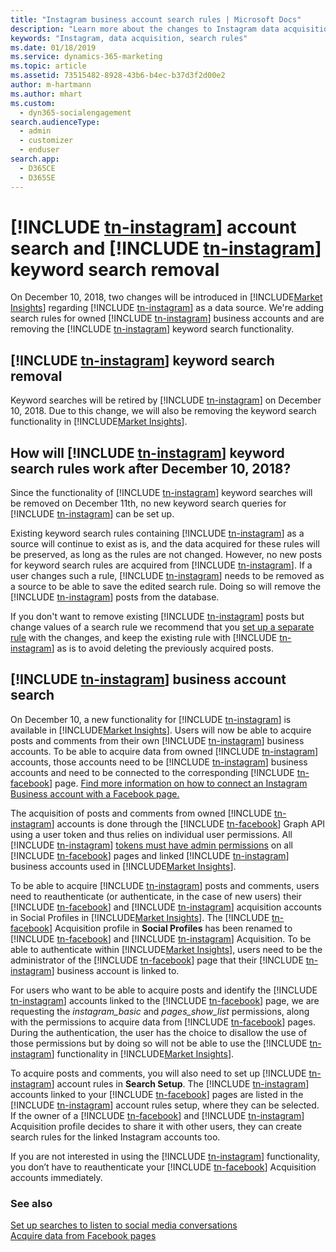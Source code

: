 ```yaml
---
title: "Instagram business account search rules | Microsoft Docs"
description: "Learn more about the changes to Instagram data acquisition and search rules."
keywords: "Instagram, data acquisition, search rules"
ms.date: 01/18/2019
ms.service: dynamics-365-marketing
ms.topic: article
ms.assetid: 73515482-8928-43b6-b4ec-b37d3f2d00e2
author: m-hartmann
ms.author: mhart
ms.custom: 
  - dyn365-socialengagement
search.audienceType: 
  - admin
  - customizer
  - enduser
search.app: 
  - D365CE
  - D365SE
---
```


# [!INCLUDE [tn-instagram](../includes/tn-instagram.md)] account search and [!INCLUDE [tn-instagram](../includes/tn-instagram.md)] keyword search removal

On December 10, 2018, two changes will be introduced in [!INCLUDE[Market Insights](../includes/pn-market-insights-short.md)] regarding [!INCLUDE [tn-instagram](../includes/tn-instagram.md)] as a data source. We're adding search rules for owned [!INCLUDE [tn-instagram](../includes/tn-instagram.md)] business accounts and are removing the [!INCLUDE [tn-instagram](../includes/tn-instagram.md)] keyword search functionality. 

## [!INCLUDE [tn-instagram](../includes/tn-instagram.md)] keyword search removal
Keyword searches will be retired by [!INCLUDE [tn-instagram](../includes/tn-instagram.md)] on December 10, 2018. Due to this change, we will also be removing the keyword search functionality in [!INCLUDE[Market Insights](../includes/pn-market-insights-short.md)]. 

## How will [!INCLUDE [tn-instagram](../includes/tn-instagram.md)] keyword search rules work after December 10, 2018?

Since the functionality of [!INCLUDE [tn-instagram](../includes/tn-instagram.md)] keyword searches will be removed on December 11th, no new keyword search queries for [!INCLUDE [tn-instagram](../includes/tn-instagram.md)] can be set up. 

Existing keyword search rules containing [!INCLUDE [tn-instagram](../includes/tn-instagram.md)] as a source will continue to exist as is, and the data acquired for these rules will be preserved, as long as the rules are not changed. However, no new posts for keyword search rules are acquired from [!INCLUDE [tn-instagram](../includes/tn-instagram.md)]. If a user changes such a rule, [!INCLUDE [tn-instagram](../includes/tn-instagram.md)] needs to be removed as a source to be able to save the edited search rule. Doing so will remove the [!INCLUDE [tn-instagram](../includes/tn-instagram.md)] posts from the database. 

If you don't want to remove existing [!INCLUDE [tn-instagram](../includes/tn-instagram.md)] posts but change values of a search rule we recommend that you [set up a separate rule](add-rules-search-topic.md#add-a-keywords-rule) with the changes, and keep the existing rule with [!INCLUDE [tn-instagram](../includes/tn-instagram.md)] as is to avoid deleting the previously acquired posts. 

## [!INCLUDE [tn-instagram](../includes/tn-instagram.md)] business account search

On December 10, a new functionality for [!INCLUDE [tn-instagram](../includes/tn-instagram.md)] is available in [!INCLUDE[Market Insights](../includes/pn-market-insights-short.md)]. Users will now be able to acquire posts and comments from their own [!INCLUDE [tn-instagram](../includes/tn-instagram.md)] business accounts. To be able to acquire data from owned [!INCLUDE [tn-instagram](../includes/tn-instagram.md)] accounts, those accounts need to be [!INCLUDE [tn-instagram](../includes/tn-instagram.md)] business accounts and need to be connected to the corresponding [!INCLUDE [tn-facebook](../includes/tn-facebook.md)] page. [Find more information on how to connect an Instagram Business account with a Facebook page.](https://help.instagram.com/356902681064399)

The acquisition of posts and comments from owned [!INCLUDE [tn-instagram](../includes/tn-instagram.md)] accounts is done through the [!INCLUDE [tn-facebook](../includes/tn-facebook.md)] Graph API using a user token and thus relies on individual user permissions. All [!INCLUDE [tn-instagram](../includes/tn-instagram.md)] [tokens must have admin permissions](manage-access-tokens.md) on all [!INCLUDE [tn-facebook](../includes/tn-facebook.md)] pages and linked [!INCLUDE [tn-instagram](../includes/tn-instagram.md)] business accounts used in [!INCLUDE[Market Insights](../includes/pn-market-insights-short.md)].

To be able to acquire [!INCLUDE [tn-instagram](../includes/tn-instagram.md)] posts and comments, users need to reauthenticate (or authenticate, in the case of new users) their [!INCLUDE [tn-facebook](../includes/tn-facebook.md)] and [!INCLUDE [tn-instagram](../includes/tn-instagram.md)] acquisition accounts in Social Profiles in [!INCLUDE[Market Insights](../includes/pn-market-insights-short.md)]. The [!INCLUDE [tn-facebook](../includes/tn-facebook.md)] Acquisition profile in **Social Profiles** has been renamed to [!INCLUDE [tn-facebook](../includes/tn-facebook.md)] and [!INCLUDE [tn-instagram](../includes/tn-instagram.md)] Acquisition. To be able to authenticate within [!INCLUDE[Market Insights](../includes/pn-market-insights-short.md)], users need to be the administrator of the [!INCLUDE [tn-facebook](../includes/tn-facebook.md)] page that their [!INCLUDE [tn-instagram](../includes/tn-instagram.md)] business account is linked to. 

For users who want to be able to acquire posts and identify the [!INCLUDE [tn-instagram](../includes/tn-instagram.md)] accounts linked to the [!INCLUDE [tn-facebook](../includes/tn-facebook.md)] page, we are requesting the *instagram_basic* and *pages_show_list* permissions, along with the permissions to acquire data from [!INCLUDE [tn-facebook](../includes/tn-facebook.md)] pages. During the authentication, the user has the choice to disallow the use of those permissions but by doing so will not be able to use the [!INCLUDE [tn-instagram](../includes/tn-instagram.md)] functionality in [!INCLUDE[Market Insights](../includes/pn-market-insights-short.md)]. 

To acquire posts and comments, you will also need to set up [!INCLUDE [tn-instagram](../includes/tn-instagram.md)] account rules in **Search Setup**. The [!INCLUDE [tn-instagram](../includes/tn-instagram.md)] accounts linked to your [!INCLUDE [tn-facebook](../includes/tn-facebook.md)] pages are listed in the [!INCLUDE [tn-instagram](../includes/tn-instagram.md)] account rules setup, where they can be selected. If the owner of a [!INCLUDE [tn-facebook](../includes/tn-facebook.md)] and [!INCLUDE [tn-instagram](../includes/tn-instagram.md)] Acquisition profile decides to share it with other users, they can create search rules for the linked Instagram accounts too. 

If you are not interested in using the [!INCLUDE [tn-instagram](../includes/tn-instagram.md)] functionality, you don’t have to reauthenticate your [!INCLUDE [tn-facebook](../includes/tn-facebook.md)] Acquisition accounts immediately. 

### See also
[Set up searches to listen to social media conversations](set-up-searches.md)    
[Acquire data from Facebook pages](facebook-pages-data-acquisition.md)
